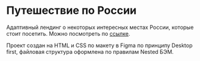 # Путешествие по России

Адаптивный лендинг о некоторых интересных местах России, которые стоит посетить. Можно посмотреть по [ссылке](https://maria-lu.github.io/russian-travel/index.html).

Проект создан на HTML и CSS по макету в Figma по принципу Desktop first, файловая структура оформлена по правилам Nested БЭМ.
